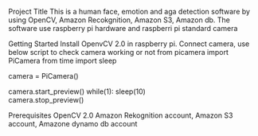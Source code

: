 Project Title
This is a human face, emotion and aga detection software by using OpenCV, Amazon Recokgnition, Amazon S3, Amazon db. The software use raspberry pi hardware and raspberri pi standard camera

Getting Started
Install OpenvCV 2.0 in raspberry pi. Connect camera, use below script to check camera working or not
from picamera import PiCamera
from time import sleep

camera = PiCamera()

camera.start_preview()
while(1):
    sleep(10)    
camera.stop_preview()


Prerequisites
OpenCV 2.0
Amazon Rekognition account, Amazon S3 account, Amazone dynamo db account

